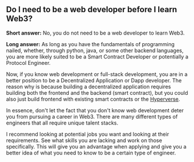 ## Do I need to be a web developer before I learn Web3?

**Short answer:** No, you do not need to be a web developer to learn Web3. 

**Long answer:** As long as you have the fundamentals of programming nailed, whether, through python, java, or some other backend languages, you are more likely suited to be a Smart Contract Developer or potentially a Protocol Engineer. 

Now, if you know web development or full-stack development, you are in a better position to be a Decentralized Application or Dapp developer. The reason why is because building a decentralized application requires building both the frontend and the backend (smart contract), but you could also just build frontend with existing smart contracts or the [Hyperverse](https://www.decentology.com/hyperverse). 

In essence, don't let the fact that you don't know web development deter you from pursuing a career in Web3. There are many different types of engineers that all require unique talent stacks. 

I recommend looking at potential jobs you want and looking at their requirements. See what skills you are lacking and work on those specifically. This will give you an advantage when applying and give you a better idea of what you need to know to be a certain type of engineer. 